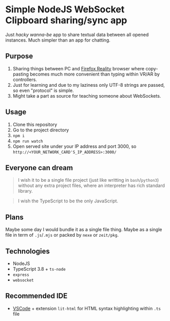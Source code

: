 # Simple NodeJS WebSocket Clipboard sharing/sync app

Just *hacky wanna-be* app to share textual data between all opened instances.
Much simpler than an app for chatting.

## Purpose

1. Sharing things between PC and [Firefox Reality](https://mixedreality.mozilla.org/firefox-reality/) browser where copy-pasting becomes much more convenient than typing within VR/AR by controllers.
2. Just for learning and due to my laziness only UTF-8 strings are passed, so even "protocol" is simple.
3. Might take a part as source for teaching someone about WebSockets.

## Usage

1. Clone this repository
2. Go to the project directory
3. `npm i`
4. `npm run watch`
5. Open served site under your IP address and port 3000, so `http://<YOUR_NETWORK_CARD'S_IP_ADDRESS>:3000/`

## Everyone can dream

>I wish it to be a single file project (just like writting in `bash`/`python3`) without any extra project files, where an interpreter has rich standard library.

>I wish the TypeScript to be the only JavaScript.

## Plans

Maybe some day I would bundle it as a single file thing. Maybe as a single file in term of `.js`/`.mjs` or packed by `nexe` or `zeit/pkg`.

## Technologies

* NodeJS
* TypeScript 3.8 + `ts-node`
* `express`
* `websocket`

## Recommended IDE

* [VSCode](https://code.visualstudio.com/) + extension `lit-html` for HTML syntax highlighting within `.ts` file
